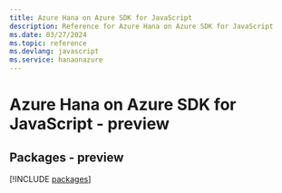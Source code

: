```yaml
---
title: Azure Hana on Azure SDK for JavaScript
description: Reference for Azure Hana on Azure SDK for JavaScript
ms.date: 03/27/2024
ms.topic: reference
ms.devlang: javascript
ms.service: hanaonazure
---
```

# Azure Hana on Azure SDK for JavaScript - preview
## Packages - preview
[!INCLUDE [packages](hana-on-azure-index.md)]